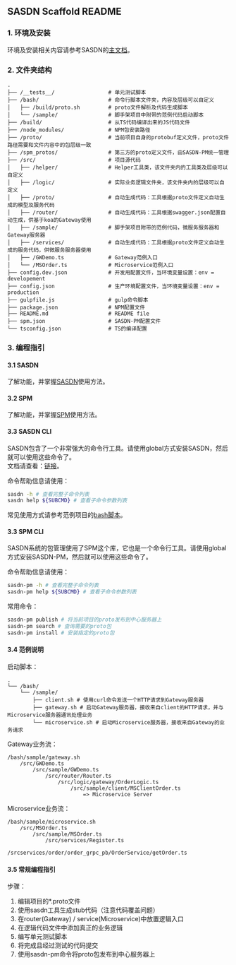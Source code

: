 ## SASDN Scaffold README

### 1. 环境及安装
环境及安装相关内容请参考SASDN的[主文档](https://github.com/agreatfool/SASDN/blob/master/README.md)。

### 2. 文件夹结构

```
.
├── /__tests__/                 # 单元测试脚本
├── /bash/                      # 命令行脚本文件夹，内容及层级可以自定义
│   ├── /build/proto.sh         # proto文件解析及代码生成脚本
│   └── /sample/                # 脚手架项目中附带的范例代码启动脚本
├── /build/                     # 从TS代码编译出来的JS代码文件
├── /node_modules/              # NPM包安装路径
├── /proto/                     # 当前项目自身的protobuf定义文件，proto文件路径需要和文件内容中的包层级一致
├── /spm_protos/                # 第三方的proto定义文件，由SASDN-PM统一管理
├── /src/                       # 项目源代码
│   ├── /helper/                # Helper工具类，该文件夹内的工具类及层级可以自定义
│   ├── /logic/                 # 实际业务逻辑文件夹，该文件夹内的层级可以自定义
│   ├── /proto/                 # 自动生成代码：工具根据proto文件定义自动生成的模型及服务代码
│   ├── /router/                # 自动生成代码：工具根据swagger.json配置自动生成，供基于koa的Gateway使用
│   ├── /sample/                # 脚手架项目附带的范例代码，微服务服务器和Gateway服务器
│   ├── /services/              # 自动生成代码：工具根据proto文件定义自动生成的服务代码，供微服务服务器使用
│   ├── /GWDemo.ts              # Gateway范例入口
│   └── /MSOrder.ts             # Microservice范例入口
├── config.dev.json             # 开发用配置文件，当环境变量设置：env = developement
├── config.json                 # 生产环境配置文件，当环境变量设置：env = production
├── gulpfile.js                 # gulp命令脚本
├── package.json                # NPM配置文件
├── README.md                   # README file
├── spm.json                    # SASDN-PM配置文件
└── tsconfig.json               # TS的编译配置
```

### 3. 编程指引

#### 3.1 SASDN
了解功能，并掌握[SASDN](https://github.com/agreatfool/SASDN/blob/master/README.md)使用方法。

#### 3.2 SPM
了解功能，并掌握[SPM](https://github.com/agreatfool/SPM/blob/master/README.md)使用方法。

#### 3.3 SASDN CLI
SASDN包含了一个非常强大的命令行工具。请使用global方式安装SASDN，然后就可以使用这些命令了。    
文档请查看：[链接](https://github.com/agreatfool/SASDN/blob/master/doc/CLI.md)。

命令帮助信息请使用：    
```bash
sasdn -h # 查看完整子命令列表
sasdn help ${SUBCMD} # 查看子命令参数列表
```

常见使用方式请参考范例项目的[bash脚本](https://github.com/agreatfool/SASDN/blob/master/scaffold/bash/build/proto.sh)。

#### 3.3 SPM CLI
SASDN系统的包管理使用了SPM这个库，它也是一个命令行工具。请使用global方式安装SASDN-PM，然后就可以使用这些命令了。

命令帮助信息请使用：
```bash
sasdn-pm -h # 查看完整子命令列表
sasdn-pm help ${SUBCMD} # 查看子命令参数列表
```

常用命令：
```bash
sasdn-pm publish # 将当前项目的proto发布到中心服务器上
sasdn-pm search # 查询需要的proto包
sasdn-pm install # 安装指定的proto包
```

#### 3.4 范例说明
启动脚本：
```
.
└── /bash/
    └── /sample/
        ├── client.sh # 使用curl命令发送一个HTTP请求到Gateway服务器
        ├── gateway.sh # 启动Gateway服务器，接收来自client的HTTP请求，并与Microservice服务器通讯处理业务
        └── microservice.sh # 启动Microservice服务器，接收来自Gateway的业务请求
```

Gateway业务流：
```
/bash/sample/gateway.sh
    /src/GWDemo.ts
        /src/sample/GWDemo.ts
            /src/router/Router.ts
                /src/logic/gateway/OrderLogic.ts
                    /src/sample/client/MSClientOrder.ts
                        => Microservice Server
```

Microservice业务流：
```
/bash/sample/microservice.sh
    /src/MSOrder.ts
        /src/sample/MSOrder.ts
            /src/services/Register.ts
                /srcservices/order/order_grpc_pb/OrderService/getOrder.ts
```

#### 3.5 常规编程指引
步骤：

1. 编辑项目的*.proto文件
2. 使用sasdn工具生成stub代码（注意代码覆盖问题）
3. 在router(Gateway) / service(Microservice)中放置逻辑入口
4. 在逻辑代码文件中添加真正的业务逻辑
5. 编写单元测试脚本
6. 将完成且经过测试的代码提交
7. 使用sasdn-pm命令将proto包发布到中心服务器上